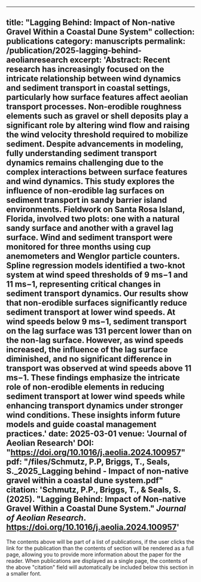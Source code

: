 
---
title: "Lagging Behind: Impact of Non-native Gravel Within a Coastal Dune System"
collection: publications
category: manuscripts
permalink: /publication/2025-lagging-behind-aeolianresearch
excerpt: 'Abstract: Recent research has increasingly focused on the intricate relationship between wind dynamics and sediment transport in coastal settings, particularly how surface features affect aeolian transport processes. Non-erodible roughness elements such as gravel or shell deposits play a significant role by altering wind flow and raising the wind velocity threshold required to mobilize sediment. Despite advancements in modeling, fully understanding sediment transport dynamics remains challenging due to the complex interactions between surface features and wind dynamics. This study explores the influence of non-erodible lag surfaces on sediment transport in sandy barrier island environments. Fieldwork on Santa Rosa Island, Florida, involved two plots: one with a natural sandy surface and another with a gravel lag surface. Wind and sediment transport were monitored for three months using cup anemometers and Wenglor particle counters. Spline regression models identified a two-knot system at wind speed thresholds of 9 ms−1 and 11 ms−1, representing critical changes in sediment transport dynamics. Our results show that non-erodible surfaces significantly reduce sediment transport at lower wind speeds. At wind speeds below 9 ms−1, sediment transport on the lag surface was 131 percent lower than on the non-lag surface. However, as wind speeds increased, the influence of the lag surface diminished, and no significant difference in transport was observed at wind speeds above 11 ms−1. These findings emphasize the intricate role of non-erodible elements in reducing sediment transport at lower wind speeds while enhancing transport dynamics under stronger wind conditions. These insights inform future models and guide coastal management practices.'
date: 2025-03-01
venue: 'Journal of Aeolian Research'
DOI: "https://doi.org/10.1016/j.aeolia.2024.100957"
pdf: "/files/Schmutz, P.P, Briggs, T., Seals, S._2025_Lagging behind - Impact of non-native gravel within a coastal dune system.pdf"
citation: 'Schmutz, P.P., Briggs, T., & Seals, S. (2025). "Lagging Behind: Impact of Non-native Gravel Within a Coastal Dune System." <i>Journal of Aeolian Research</i>. https://doi.org/10.1016/j.aeolia.2024.100957'
---


The contents above will be part of a list of publications, if the user clicks the link for the publication than the contents of section will be rendered as a full page, allowing you to provide more information about the paper for the reader. When publications are displayed as a single page, the contents of the above "citation" field will automatically be included below this section in a smaller font.